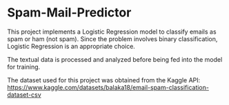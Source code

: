 # Spam-Mail-Predictor
This project implements a Logistic Regression model to classify emails as spam or ham (not spam). Since the problem involves binary classification, Logistic Regression is an appropriate choice.

The textual data is processed and analyzed before being fed into the model for training.

The dataset used for this project was obtained from the Kaggle API:
https://www.kaggle.com/datasets/balaka18/email-spam-classification-dataset-csv

